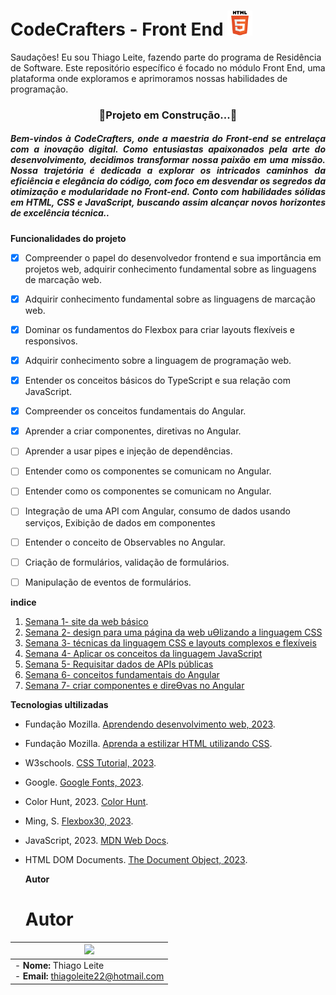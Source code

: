 # CodeCrafters - Front End  <img src="https://raw.githubusercontent.com/devicons/devicon/master/icons/html5/html5-original-wordmark.svg" alt="html5" width="40" height="40"/> 
  Saudações! Eu sou Thiago Leite, fazendo parte do programa de Residência de Software. Este repositório específico é focado no módulo Front End, uma plataforma onde exploramos e aprimoramos nossas habilidades de programação.
<p>

  
  <h3 align="center">🚧Projeto em Construção...🚧</h3>

 <h5 align="justify">Bem-vindos à CodeCrafters, onde a maestria do Front-end se entrelaça com a inovação digital. Como entusiastas apaixonados pela arte do desenvolvimento, decidimos transformar nossa paixão em uma missão. Nossa trajetória é dedicada a explorar os intricados caminhos da eficiência e elegância do código, com foco em desvendar os segredos da otimização e modularidade no Front-end. Conto com habilidades sólidas em HTML, CSS e JavaScript, buscando assim alcançar novos horizontes de excelência técnica..</h5>

**Funcionalidades do projeto**

- [x]  Compreender o papel do desenvolvedor frontend e sua importância em projetos web, adquirir conhecimento fundamental sobre as linguagens de marcação web. 

- [x]  Adquirir conhecimento fundamental sobre as linguagens de marcação web.

- [x]  Dominar os fundamentos do Flexbox para criar layouts flexíveis e responsivos. 

- [x]  Adquirir conhecimento sobre a linguagem de programação web.

- [x]  Entender os conceitos básicos do TypeScript e sua relação com JavaScript. 

- [x]  Compreender os conceitos fundamentais do Angular.

- [x]  Aprender a criar componentes, diretivas no Angular. 

- [ ]  Aprender a usar pipes e injeção de dependências.

- [ ]  Entender como os componentes se comunicam no Angular.

- [ ]  Entender como os componentes se comunicam no Angular.

- [ ]  Integração de uma API com Angular, consumo de dados usando serviços, Exibição de dados em componentes

- [ ]  Entender o conceito de Observables no Angular.

- [ ]  Criação de formulários, validação de formulários.

- [ ]  Manipulação de eventos de formulários.

 **indice**

 1. <a href="./Semana1/">Semana 1- site da web básico</a>
 2. <a href="./Semana2/">Semana 2- design para uma página da web uƟlizando a
linguagem CSS</a>
 3. <a href="./Semana3/">Semana 3- técnicas da linguagem CSS e layouts complexos e flexíveis </a>
 4. <a href="./Semana4/">Semana 4- Aplicar os conceitos da linguagem JavaScript</a>
 5. <a href="./Semana5/">Semana 5- Requisitar dados de APIs públicas</a>
 6. <a href="./Semana6/">Semana 6- conceitos fundamentais do Angular</a>
 7. <a href="./Semana7/">Semana 7- criar componentes e direƟvas no Angular</a>
 

 **Tecnologias ultilizadas**

- Fundação Mozilla. [Aprendendo desenvolvimento web, 2023](https://developer.mozilla.org/pt-BR/docs/Learn/HTML).
- Fundação Mozilla. [Aprenda a estilizar HTML utilizando CSS](https://www.w3schools.com/css/default.asp).
- W3schools. [CSS Tutorial, 2023](https://www.w3schools.com/css/default.asp).
- Google. [Google Fonts, 2023](https://fonts.google.com/).
- Color Hunt, 2023. [Color Hunt](https://colorhunt.co/).
- Ming, S. [Flexbox30, 2023](https://www.samanthaming.com/flexbox30/).
- JavaScript, 2023. [MDN Web Docs](https://developer.mozilla.org/pt-BR/docs/Learn/JavaScript).
- HTML DOM Documents. [The Document Object, 2023](https://www.w3schools.com/jsrEF/dom_obj_document.asp).

  **Autor**

  # Autor

| [<img src="https://avatars.githubusercontent.com/u/147214226?v=4" width=115><br><sub></sub>](https://github.com/Leitetc) | 
| :---: |
| <div align="justify">- **Nome:** Thiago Leite <br> - **Email:** [thiagoleite22@hotmail.com](mailto:thiagoleite22@hotmail.com)</div> |
